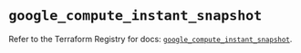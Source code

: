 # `google_compute_instant_snapshot`

Refer to the Terraform Registry for docs: [`google_compute_instant_snapshot`](https://registry.terraform.io/providers/hashicorp/google/6.38.0/docs/resources/compute_instant_snapshot).

